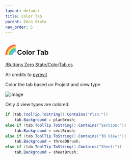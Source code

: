 ```yaml
---
layout: default
title: Color Tab
parent: Zero State
nav_order: 5
---
```


## ![image](https://raw.githubusercontent.com/giobel/ReviTab/master/ReviTab/Resources/rainbow.png) Color Tab
[/Buttons Zero State/ColorTab.cs](https://github.com/giobel/ReviTab/blob/master/ReviTab/Buttons%20Zero%20State/ColorTab.cs)

All credits to [pyrevit](https://github.com/eirannejad/pyRevit/blob/4afd56ccb4d77e4e0228b8e64d80d1f541bc791e/pyrevitlib/pyrevit/runtime/EventHandling.cs)

Color the tab based on Project and view type

![image](https://user-images.githubusercontent.com/27025848/170897776-65bb0ce7-3aa1-4575-be8d-f38a343dd4b4.png)

Only 4 view types are colored:

```csharp
if (tab.ToolTip.ToString().Contains("Plan:"))
    tab.Background = planBrush;
else if (tab.ToolTip.ToString().Contains("Section:"))
    tab.Background = sectBrush;
else if (tab.ToolTip.ToString().Contains("3D View:"))
    tab.Background = threeDBrush;
else if (tab.ToolTip.ToString().Contains("Sheet:"))
    tab.Background = sheetBrush;
```